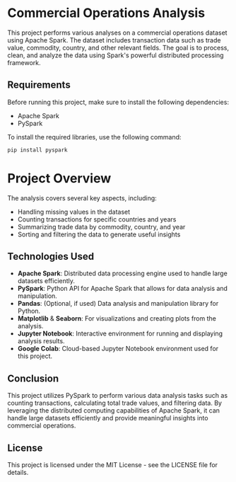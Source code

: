 # Commercial Operations Analysis

This project performs various analyses on a commercial operations dataset using Apache Spark. The dataset includes transaction data such as trade value, commodity, country, and other relevant fields. The goal is to process, clean, and analyze the data using Spark's powerful distributed processing framework.

## Requirements

Before running this project, make sure to install the following dependencies:

- Apache Spark
- PySpark

To install the required libraries, use the following command:

```bash
pip install pyspark
```

# Project Overview

The analysis covers several key aspects, including:

- Handling missing values in the dataset
- Counting transactions for specific countries and years
- Summarizing trade data by commodity, country, and year
- Sorting and filtering the data to generate useful insights

## Technologies Used

- **Apache Spark**: Distributed data processing engine used to handle large datasets efficiently.
- **PySpark**: Python API for Apache Spark that allows for data analysis and manipulation.
- **Pandas**: (Optional, if used) Data analysis and manipulation library for Python.
- **Matplotlib** & **Seaborn**: For visualizations and creating plots from the analysis.
- **Jupyter Notebook**: Interactive environment for running and displaying analysis results.
- **Google Colab**: Cloud-based Jupyter Notebook environment used for this project.
  

## Conclusion

This project utilizes PySpark to perform various data analysis tasks such as counting transactions, calculating total trade values, and filtering data. By leveraging the distributed computing capabilities of Apache Spark, it can handle large datasets efficiently and provide meaningful insights into commercial operations.

## License

This project is licensed under the MIT License - see the LICENSE file for details.
